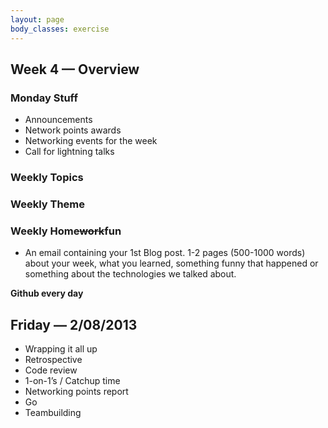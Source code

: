 ```yaml
---
layout: page
body_classes: exercise
---
```


## Week 4 &mdash; Overview
### Monday Stuff
* Announcements
* Network points awards
* Networking events for the week
* Call for lightning talks

### Weekly Topics

### Weekly Theme

### Weekly Home<del>work</del>**fun**
* An email containing your 1st Blog post. 1-2 pages (500-1000 words) about your week, what you learned, something funny that happened or something about the technologies we talked about.

**Github every day**

## Friday &mdash; 2/08/2013
* Wrapping it all up
* Retrospective
* Code review
* 1-on-1’s / Catchup time
* Networking points report
* Go
* Teambuilding